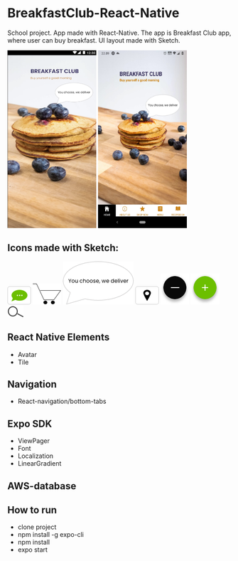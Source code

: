 # BreakfastClub-React-Native

School project. App made with React-Native. The app is Breakfast Club app, where user can buy breakfast.
UI layout made with Sketch.


<img src="mainpageui.png" alt="drawing" width="200" height="400"/> <img src="main2.jpg" alt="drawing" width="200" height="400"/>


## Icons made with Sketch:

![icon](contact2.png)
![icon](CART12png.png)
![icon](Group.png)
![icon](location2.png)
![icon](minusbutton.png)
![icon](plusbutton.png)
![icon](search.png)

## React Native Elements
- Avatar
- Tile

## Navigation
- React-navigation/bottom-tabs

## Expo SDK
- ViewPager
- Font
- Localization
- LinearGradient

## AWS-database

## How to run
- clone project
- npm install -g expo-cli
- npm install
- expo start


